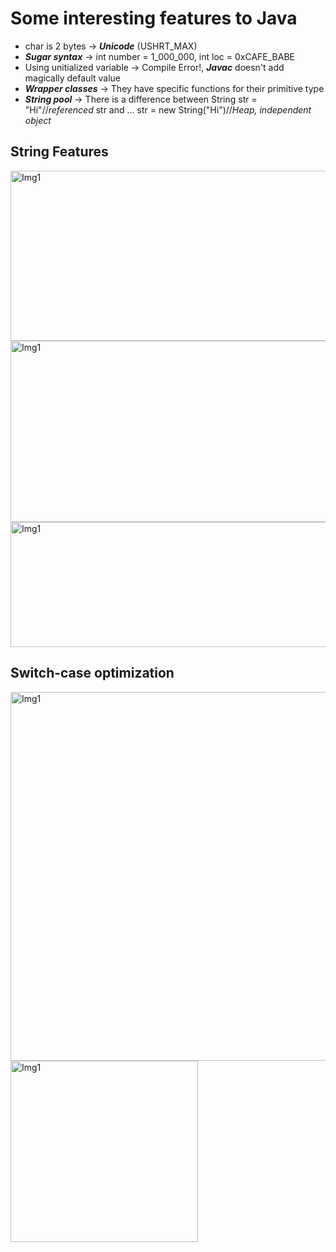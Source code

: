 # Some interesting features to Java

- char is 2 bytes -> ***Unicode*** (USHRT_MAX)
- ***Sugar syntax*** -> int number = 1_000_000, int loc = 0xCAFE_BABE
- Using unitialized variable -> Compile Error!, ***Javac*** doesn't add magically default value
- ***Wrapper classes*** -> They have specific functions for their primitive type
- ***String pool*** -> There is a difference between String str = "Hi"//*referenced* str and ... str = new String("Hi")//*Heap, independent object*

String Features
-
<img src="https://github.com/user-attachments/assets/0050a303-8938-4d02-b4ce-d07e45fb58bd" alt="Img1" width="636" height="272">

<img src="https://github.com/user-attachments/assets/8f3da08a-650e-4871-930e-cbd42555cfaf" alt="Img1" width="800" height="290">

<img src="https://github.com/user-attachments/assets/5b95f456-9f0e-4ae4-9664-990072072b41" alt="Img1" width="800" height="200">

Switch-case optimization
-

<img src="https://github.com/user-attachments/assets/7089e0cf-379c-45f9-b87e-3b439da0fa81" alt="Img1" width="540" height="590">

<img src="https://github.com/user-attachments/assets/927fe52b-b7f6-4242-bd8c-a1d334afd908" alt="Img1" width="300" height="290">

